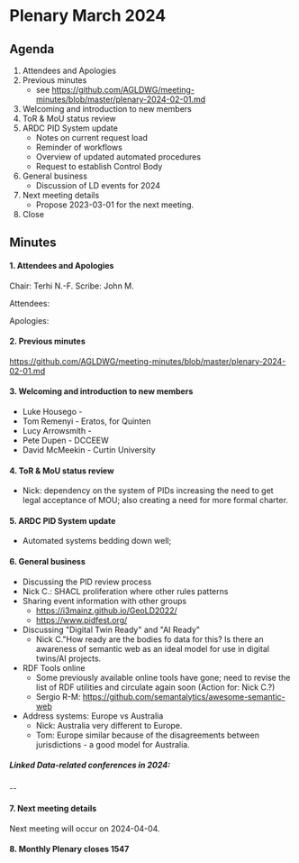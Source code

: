 # Plenary March 2024

## Agenda

1. Attendees and Apologies
2. Previous minutes
    * see <https://github.com/AGLDWG/meeting-minutes/blob/master/plenary-2024-02-01.md> 
3. Welcoming and introduction to new members
4. ToR & MoU status review
5. ARDC PID System update
   * Notes on current request load
   * Reminder of workflows
   * Overview of updated automated procedures
   * Request to establish Control Body
6. General business
   * Discussion of LD events for 2024
7. Next meeting details
    * Propose 2023-03-01 for the next meeting.
8. Close 

## Minutes 
#### 1. Attendees and Apologies

Chair: Terhi N.-F.
Scribe: John M.

Attendees: 

Apologies: 

#### 2. Previous minutes

<https://github.com/AGLDWG/meeting-minutes/blob/master/plenary-2024-02-01.md> 

#### 3. Welcoming and introduction to new members

* Luke Housego - 
* Tom Remenyi - Eratos, for Quinten
* Lucy Arrowsmith - 
* Pete Dupen - DCCEEW
* David McMeekin - Curtin University

#### 4. ToR & MoU status review

* Nick: dependency on the system of PIDs increasing the need to get legal acceptance of MOU; also creating a need for more formal charter.

#### 5. ARDC PID System update

* Automated systems bedding down well; 

#### 6. General business

* Discussing the PID review process
* Nick C.: SHACL proliferation where other rules patterns 
* Sharing event information with other groups
   * https://i3mainz.github.io/GeoLD2022/
   * https://www.pidfest.org/
* Discussing "Digital Twin Ready" and "AI Ready"
  * Nick C."How ready are the bodies fo data for this? Is there an awareness of semantic web as an ideal model for use in digital twins/AI projects.
* RDF Tools online
  * Some previously available online tools have gone; need to revise the list of RDF utilities and circulate again soon (Action for: Nick C.?)
  * Sergio R-M: https://github.com/semantalytics/awesome-semantic-web
* Address systems: Europe vs Australia
   * Nick: Australia very different to Europe.
   * Tom: Europe similar because of the disagreements between jurisdictions - a good model for Australia.

##### Linked Data-related conferences in 2024:

--

#### 7. Next meeting details

Next meeting will occur on 2024-04-04.

#### 8. Monthly Plenary closes 1547
